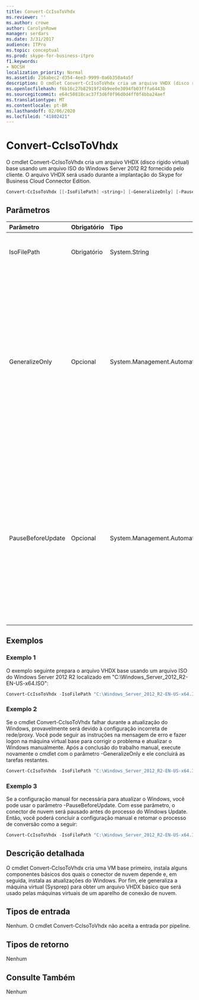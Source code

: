 ```yaml
---
title: Convert-CcIsoToVhdx
ms.reviewer: ''
ms.author: crowe
author: CarolynRowe
manager: serdars
ms.date: 3/31/2017
audience: ITPro
ms.topic: conceptual
ms.prod: skype-for-business-itpro
f1.keywords:
- NOCSH
localization_priority: Normal
ms.assetid: 216abec2-d354-4ee3-9999-0a6b350a4a5f
description: O cmdlet Convert-CcIsoToVhdx cria um arquivo VHDX (disco rígido virtual) base usando um arquivo ISO do Windows Server 2012 R2 fornecido pelo cliente. O arquivo VHDX será usado durante a implantação do Skype for Business Cloud Connector Edition.
ms.openlocfilehash: f6b16c27b82919f24b9ee0e3094fb03fffa6443b
ms.sourcegitcommit: e64c50818cac37f3d6f0f96d0d4ff0f4bba24aef
ms.translationtype: MT
ms.contentlocale: pt-BR
ms.lasthandoff: 02/06/2020
ms.locfileid: "41802421"
---
```

# <a name="convert-ccisotovhdx"></a>Convert-CcIsoToVhdx
 
O cmdlet Convert-CcIsoToVhdx cria um arquivo VHDX (disco rígido virtual) base usando um arquivo ISO do Windows Server 2012 R2 fornecido pelo cliente. O arquivo VHDX será usado durante a implantação do Skype for Business Cloud Connector Edition.
  
```powershell
Convert-CcIsoToVhdx [[-IsoFilePath] <string>] [-GeneralizeOnly] [-PauseBeforeUpdate]
```

## <a name="parameters"></a>Parâmetros

|**Parâmetro**|**Obrigatório**|**Tipo**|**Descrição**|
|:-----|:-----|:-----|:-----|
|IsoFilePath  <br/> | Obrigatório <br/> |System.String  <br/> | O caminho do arquivo ISO do Windows Server 2012 R2.  <br/> |
|GeneralizeOnly  <br/> |Opcional  <br/> |System.Management.Automation.SwitchParameter  <br/> |Se o processo de conversão falhar durante a atualização do Windows, você pode tentar configurar uma rede/proxy e atualizar o Windows manualmente. Após a conclusão do trabalho manual, você pode executar este cmdlet com o parâmetro -GeneralizeOnly e ele concluirá as tarefas  restantes.   <br/> |
|PauseBeforeUpdate  <br/> |Opcional  <br/> |System.Management.Automation.SwitchParameter  <br/> |Para atualizar o Windows, alguma configuração manual de rede/proxy na VM base pode ser necessária. O processo de conversão pausará antes da atualização do Windows, se esse parâmetro for fornecido. Depois que a configuração manual for concluída, será possível retomar o processo.   <br/> |
   
## <a name="examples"></a>Exemplos
<a name="Examples"> </a>

### <a name="example-1"></a>Exemplo 1

O exemplo seguinte prepara o arquivo VHDX base usando um arquivo ISO do Windows Server 2012 R2 localizado em "C:\Windows_Server_2012_R2-EN-US-x64.ISO":  
  
```powershell
Convert-CcIsoToVhdx -IsoFilePath "C:\Windows_Server_2012_R2-EN-US-x64.ISO" 
```

### <a name="example-2"></a>Exemplo 2

Se o cmdlet Convert-CcIsoToVhdx falhar durante a atualização do Windows, provavelmente será devido à configuração incorreta de rede/proxy. Você pode seguir as instruções na mensagem de erro e fazer logon na máquina virtual base para corrigir o problema e atualizar o Windows manualmente. Após a conclusão do trabalho manual, execute novamente o cmdlet com o parâmetro -GeneralizeOnly e ele concluirá as tarefas  restantes. 
  
```powershell
Convert-CcIsoToVhdx -IsoFilePath "C:\Windows_Server_2012_R2-EN-US-x64.ISO" -GeneralizeOnly
```

### <a name="example-3"></a>Exemplo 3

Se a configuração manual for necessária para atualizar o Windows, você pode usar o parâmetro -PauseBeforeUpdate. Com esse parâmetro, o conector de nuvem será pausado antes do processo do Windows Update. Então, você poderá concluir a configuração manual e retomar o processo de conversão como a seguir:
  
```powershell
Convert-CcIsoToVhdx -IsoFilePath "C:\Windows_Server_2012_R2-EN-US-x64.ISO" -PauseBeforeUpdate 
```

## <a name="detailed-description"></a>Descrição detalhada
<a name="DetailedDescription"> </a>

O cmdlet Convert-CcIsoToVhdx cria uma VM base primeiro, instala alguns componentes básicos dos quais o conector de nuvem depende e, em seguida, instala as atualizações do Windows. Por fim, ele generaliza a máquina virtual (Sysprep) para obter um arquivo VHDX básico que será usado pelas máquinas virtuais de um aparelho de conexão de nuvem. 
  
## <a name="input-types"></a>Tipos de entrada
<a name="InputTypes"> </a>

Nenhum. O cmdlet Convert-CcIsoToVhdx não aceita a entrada por pipeline. 
  
## <a name="return-types"></a>Tipos de retorno
<a name="ReturnTypes"> </a>

Nenhum 
  
## <a name="see-also"></a>Consulte Também
<a name="ReturnTypes"> </a>

Nenhum
  

